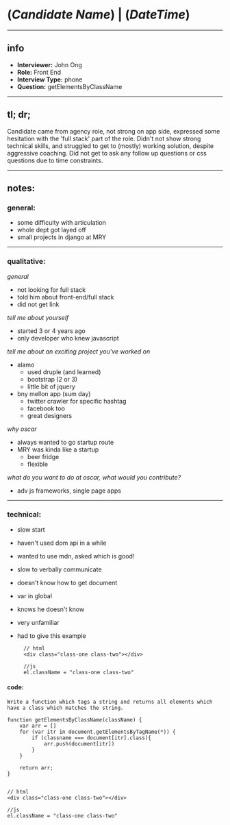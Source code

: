 (*Candidate Name*) | (*DateTime*)
===============================================
-----------
## info
+ **Interviewer:** John Ong
+ **Role:** Front End
+ **Interview Type:** phone
+ **Question:** getElementsByClassName

-----------

## tl; dr;

Candidate came from agency role, not strong on app side, expressed some hesitation with the 'full stack' part of the role. Didn't not show strong technical skills, and struggled to get to (mostly) working solution, despite aggressive coaching. Did not get to ask any follow up questions or css questions due to time constraints.


------------
## notes:

### general:
- some difficulty with articulation
- whole dept got layed off
- small projects in django at MRY

---

### qualitative:

*general*
- not looking for full stack
- told him about front-end/full stack
- did not get link

*tell me about yourself*
- started 3 or 4 years ago
- only developer who knew javascript

*tell me about an exciting project you've worked on*
- alamo
    - used druple (and learned)
    - bootstrap (2 or 3)
    - little bit of jquery
- bny mellon app (sum day)
    - twitter crawler for specific hashtag
    - facebook too
    - great designers


*why oscar*
- always wanted to go startup route
- MRY was kinda like a startup
    + beer fridge
    + flexible


*what do you want to do at oscar, what would you contribute?*
- adv js frameworks, single page apps

---

### technical:
- slow start
- haven't used dom api in a while
- wanted to use mdn, asked which is good!
- slow to verbally communicate

- doesn't know how to get document
- var in global
- knows he doesn't know
- very unfamiliar

- had to give this example


        // html
        <div class="class-one class-two"></div>
        
        //js
        el.className = "class-one class-two"


#### code:


    Write a function which tags a string and returns all elements which have a class which matches the string.

    function getElementsByClassName(className) {
        var arr = []
        for (var itr in document.getElementsByTagName(*)) {
            if (classname === document[itr].class){
                arr.push(document[itr])
            }
        }
        
        return arr;
    }
    
    
    // html
    <div class="class-one class-two"></div>
    
    //js
    el.className = "class-one class-two"



